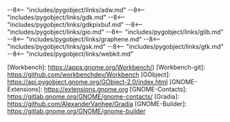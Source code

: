 --8<-- "includes/pygobject/links/adw.md"
--8<-- "includes/pygobject/links/gdk.md"
--8<-- "includes/pygobject/links/gdkpixbuf.md"
--8<-- "includes/pygobject/links/gio.md"
--8<-- "includes/pygobject/links/glib.md"
--8<-- "includes/pygobject/links/graphene.md"
--8<-- "includes/pygobject/links/gsk.md"
--8<-- "includes/pygobject/links/gtk.md"
--8<-- "includes/pygobject/links/webkit.md"

[GdkPixbuf]: 
    https://api.pygobject.gnome.org/GdkPixbuf-2.0/classes.html
[Workbench]: 
    https://apps.gnome.org/Workbench/)
[Workbench-git]:
    https://github.com/workbenchdev/Workbench
[GObject]:
    https://api.pygobject.gnome.org/GObject-2.0/index.html
[GNOME-Extensions]:
    https://extensions.gnome.org
[GNOME-Contacts]:
    https://gitlab.gnome.org/GNOME/gnome-contacts/
[Gradia]:
    https://github.com/AlexanderVanhee/Gradia
[GNOME-Builder]:
    https://gitlab.gnome.org/GNOME/gnome-builder
